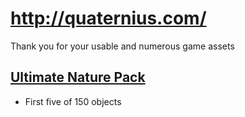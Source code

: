 # http://quaternius.com/

Thank you for your usable and numerous game assets

## [Ultimate Nature Pack]( index.html )

* First five of 150 objects
